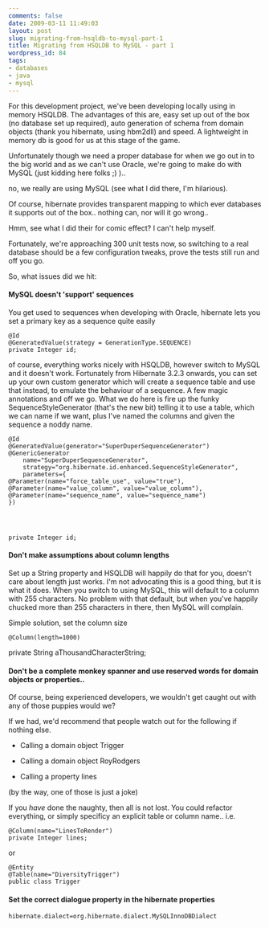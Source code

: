 ```yaml
---
comments: false
date: 2009-03-11 11:49:03
layout: post
slug: migrating-from-hsqldb-to-mysql-part-1
title: Migrating from HSQLDB to MySQL - part 1
wordpress_id: 84
tags:
- databases
- java
- mysql
---
```


For this development project, we've been developing locally using in memory HSQLDB. The advantages of this are, easy set up out of the box (no database set up required), auto generation of schema from domain objects (thank you hibernate, using hbm2dll) and speed. A lightweight in memory db is good for us at this stage of the game.

Unfortunately though we need a proper database for when we go out in to the big world and as we can't use Oracle, we're going to make do with MySQL (just kidding here folks ;) )..

no, we really are using MySQL (see what I did there, I'm hilarious).

Of course, hibernate provides transparent mapping to which ever databases it supports out of the box.. nothing can, nor will it go wrong..

Hmm, see what I did their for comic effect? I can't help myself.

Fortunately, we're approaching 300 unit tests now, so switching to a real database should be a few configuration tweaks, prove the tests still run and off you go.

So, what issues did we hit:


#### MySQL doesn't 'support' sequences


You get used to sequences when developing with Oracle, hibernate lets you set a primary key as a sequence quite easily

    
    @Id
    @GeneratedValue(strategy = GenerationType.SEQUENCE)
    private Integer id;


of course, everything works nicely with HSQLDB, however switch to MySQL and it doesn't work. Fortunately from Hibernate 3.2.3 onwards, you can set up your own custom generator which will create a sequence table and use that instead, to emulate the behaviour of a sequence. A few magic annotations and off we go. What we do here is fire up the funky SequenceStyleGenerator (that's the new bit) telling it to use a table, which we can name if we want, plus I've named the columns and given the sequence a noddy name.

    
    @Id
    @GeneratedValue(generator="SuperDuperSequenceGenerator")
    @GenericGenerator
        name="SuperDuperSequenceGenerator",
        strategy="org.hibernate.id.enhanced.SequenceStyleGenerator",
        parameters={
    @Parameter(name="force_table_use", value="true"),
    @Parameter(name="value_column", value="value_column"),
    @Parameter(name="sequence_name", value="sequence_name")
    })



    
    private Integer id;




#### Don't make assumptions about column lengths


Set up a String property and HSQLDB will happily do that for you, doesn't care about length just works. I'm not advocating this is a good thing, but it is what it does. When you switch to using MySQL, this will default to a column with 255 characters. No problem with that default, but when you've happily chucked more than 255 characters in there, then MySQL will complain.

Simple solution, set the column size

    
    @Column(length=1000)


private String aThousandCharacterString;


#### Don't be a complete monkey spanner and use reserved words for domain objects or properties..


Of course, being experienced developers, we wouldn't get caught out with any of those puppies would we?

If we had, we'd recommend that people watch out for the following if nothing else.



	
  * Calling a domain object Trigger

	
  * Calling a domain object RoyRodgers

	
  * Calling a property lines


(by the way, one of those is just a joke)

If you *have* done the naughty, then all is not lost. You could refactor everything, or simply specificy an explicit table or column name.. i.e.

    
    @Column(name="LinesToRender")
    private Integer lines;


or

    
    @Entity
    @Table(name="DiversityTrigger")
    public class Trigger




#### Set the correct dialogue property in the hibernate properties



    
    hibernate.dialect=org.hibernate.dialect.MySQLInnoDBDialect
